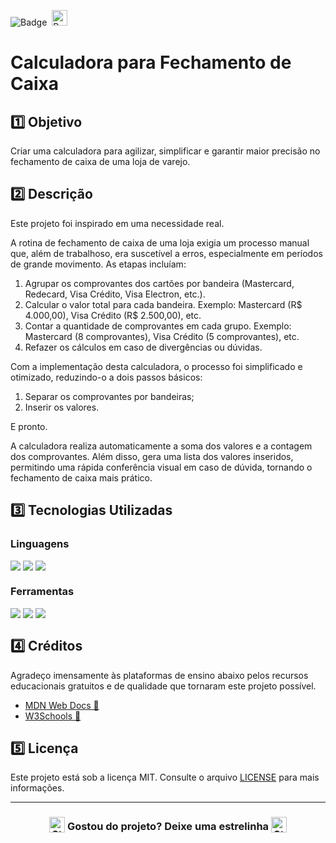 ![Badge](https://img.shields.io/badge/PROJETO-PRÓPRIO-FF6F61?style=for-the-badge)&nbsp;&nbsp;<img src="https://raw.githubusercontent.com/Tarikul-Islam-Anik/Animated-Fluent-Emojis/master/Emojis/Travel%20and%20places/Rocket.png" alt="Rocket" width="25" height="25" />

# Calculadora para Fechamento de Caixa

## 1️⃣ Objetivo
Criar uma calculadora para agilizar, simplificar e garantir maior precisão no fechamento de caixa de uma loja de varejo.

## 2️⃣ Descrição
Este projeto foi inspirado em uma necessidade real. 

A rotina de fechamento de caixa de uma loja exigia um processo manual que, além de trabalhoso, era suscetível a erros, especialmente em períodos de grande movimento. As etapas incluíam:

1. Agrupar os comprovantes dos cartões por bandeira (Mastercard, Redecard, Visa Crédito, Visa Electron, etc.).
2. Calcular o valor total para cada bandeira. Exemplo: Mastercard (R$ 4.000,00), Visa Crédito (R$ 2.500,00), etc.
3. Contar a quantidade de comprovantes em cada grupo. Exemplo: Mastercard (8 comprovantes), Visa Crédito (5 comprovantes), etc.
4. Refazer os cálculos em caso de divergências ou dúvidas.

Com a implementação desta calculadora, o processo foi simplificado e otimizado, reduzindo-o a dois passos básicos:

1. Separar os comprovantes por bandeiras;
2. Inserir os valores.

E pronto.

A calculadora realiza automaticamente a soma dos valores e a contagem dos comprovantes. Além disso, gera uma lista dos valores inseridos, permitindo uma rápida conferência visual em caso de dúvida, tornando o fechamento de caixa mais prático.

## 3️⃣ Tecnologias Utilizadas

### Linguagens
<div style="display:flex;">
  <img src="https://img.shields.io/badge/HTML5-E34F26?style=for-the-badge&logo=html5&logoColor=white">&nbsp;<img src="https://img.shields.io/badge/CSS3-1572B6?style=for-the-badge&logo=css3&logoColor=white">&nbsp;<img src="https://img.shields.io/badge/JavaScript-F7DF1E?style=for-the-badge&logo=javascript&logoColor=black">
</div>

### Ferramentas
<div style="display:flex;">
  <img src="https://img.shields.io/badge/Visual%20Studio%20Code-0078D4?style=for-the-badge&logo=visual-studio-code&logoColor=white">&nbsp;<img src="https://img.shields.io/badge/Git-F05032?style=for-the-badge&logo=git&logoColor=white">&nbsp;<img src="https://img.shields.io/badge/GitHub-404040?style=for-the-badge&logo=github&logoColor=white">
</div>

## 4️⃣ Créditos
Agradeço imensamente às plataformas de ensino abaixo pelos recursos educacionais gratuitos e de qualidade que tornaram este projeto possível.
- <a href="https://developer.mozilla.org/en-US/" target="_blank">MDN Web Docs 🔗</a>
- <a href="https://www.w3schools.com/" target="_blank">W3Schools 🔗</a>

## 5️⃣ Licença
Este projeto está sob a licença MIT. Consulte o arquivo [LICENSE](LICENSE) para mais informações.

---

### <div align="center"><img src="https://raw.githubusercontent.com/Tarikul-Islam-Anik/Animated-Fluent-Emojis/master/Emojis/Travel%20and%20places/Star.png" alt="Star" width="25" height="25" style="vertical-align:text-bottom;" /> Gostou do projeto? Deixe uma estrelinha <img src="https://raw.githubusercontent.com/Tarikul-Islam-Anik/Animated-Fluent-Emojis/master/Emojis/Travel%20and%20places/Star.png" alt="Star" width="25" height="25" style="vertical-align:text-bottom;" /></div>